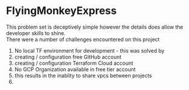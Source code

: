 # FlyingMonkeyExpress

This problem set is deceptively simple however the details does allow the developer skills to shine.  
There were a number of challenges encountered on this project
1. No local TF environment for development - this was solved by
  2.  creating / configuration free GitHub account
  3.  creating / configuration Terraform Cloud account
4. No GCP Organization available in free tier account
  5. this results in the inablity to share vpcs between projects
  6. 
